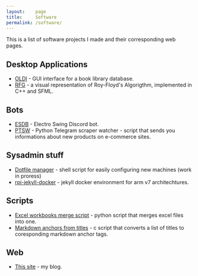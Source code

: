 ```yaml
---
layout:    page
title:     Software
permalink: /software/
---
```

This is a list of software projects I made and their corresponding web pages.


## Desktop Applications
* [OLDI](https://github.com/nan-dre/OLDI) - GUI interface for a book library database.
* [RFG](https://github.com/nan-dre/Graphical-Roy-Floyd-Algorithm) - a visual representation of Roy-Floyd's Algorigthm, implemented in C++ and SFML.

## Bots
* [ESDB](https://github.com/nan-dre/ESDB) - Electro Swing Discord bot.
* [PTSW](https://github.com/nan-dre/PTSW) - Python Telegram scraper watcher - script that sends you informations about new products on e-commerce sites.

## Sysadmin stuff
* [Dotfile manager](https://github.com/nan-dre/dotfiles) - shell script for easily configuring new machines (work in proress)
* [rpi-jekyll-docker](https://hub.docker.com/repository/docker/nandre/rpi-jekyll) - jekyll docker environment for arm v7 architechtures.

## Scripts
* [Excel workbooks merge script](https://github.com/nan-dre/Excel-workbooks-merge-script) - python script that merges excel files into one.
* [Markdown anchors from titles](https://github.com/nan-dre/anchor-tags-from-title) - c script that converts a list of titles to coresponding markdown anchor tags.

## Web
* [This site](https://github.com/nan-dre/nan-dre.github.io) - my blog.

